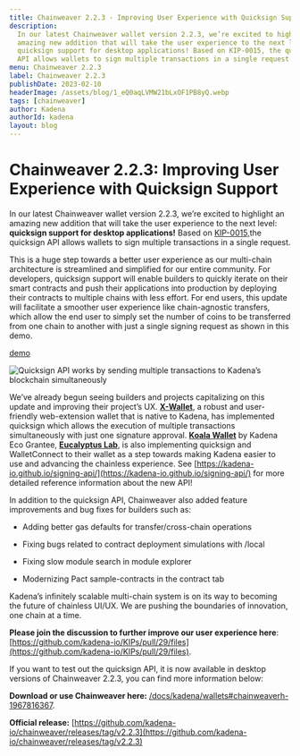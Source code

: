 ```yaml
---
title: Chainweaver 2.2.3 - Improving User Experience with Quicksign Support
description:
  In our latest Chainweaver wallet version 2.2.3, we’re excited to highlight an
  amazing new addition that will take the user experience to the next level
  quicksign support for desktop applications! Based on KIP-0015, the quicksign
  API allows wallets to sign multiple transactions in a single request.
menu: Chainweaver 2.2.3
label: Chainweaver 2.2.3
publishDate: 2023-02-10
headerImage: /assets/blog/1_eQ0aqLVMW21bLxOF1PB8yQ.webp
tags: [chainweaver]
author: Kadena
authorId: kadena
layout: blog
---
```


# Chainweaver 2.2.3: Improving User Experience with Quicksign Support

In our latest Chainweaver wallet version 2.2.3, we’re excited to highlight an
amazing new addition that will take the user experience to the next level:
**quicksign support for desktop applications!** Based on
[KIP-0015,](https://github.com/kadena-io/KIPs/pull/29/files)the quicksign API
allows wallets to sign multiple transactions in a single request.

This is a huge step towards a better user experience as our multi-chain
architecture is streamlined and simplified for our entire community. For
developers, quicksign support will enable builders to quickly iterate on their
smart contracts and push their applications into production by deploying their
contracts to multiple chains with less effort. For end users, this update will
facilitate a smoother user experience like chain-agnostic transfers, which allow
the end user to simply set the number of coins to be transferred from one chain
to another with just a single signing request as shown in this demo.

[demo](https://twitter.com/BlockchainDoug/status/1539733933801316361)

![Quicksign API works by sending multiple transactions to Kadena’s blockchain simultaneously](/assets/blog/0_AiU-isvNBfs5RpkP.png)

We’ve already begun seeing builders and projects capitalizing on this update and
improving their project’s UX. [**X-Wallet**](https://xwallet.kaddex.com/), a
robust and user-friendly web-extension wallet that is native to Kadena, has
implemented quicksign which allows the execution of multiple transactions
simultaneously with just one signature approval.
[**Koala Wallet**](https://koalawallet.io/) by Kadena Eco Grantee,
[**Eucalyptus Lab**](https://eucalyptuslabs.com/), is also implementing
quicksign and WalletConnect to their wallet as a step towards making Kadena
easier to use and advancing the chainless experience. See
[https://kadena-io.github.io/signing-api/](https://kadena-io.github.io/signing-api/)
for more detailed reference information about the new API!

In addition to the quicksign API, Chainweaver also added feature improvements
and bug fixes for builders such as:

- Adding better gas defaults for transfer/cross-chain operations

- Fixing bugs related to contract deployment simulations with /local

- Fixing slow module search in module explorer

- Modernizing Pact sample-contracts in the contract tab

Kadena’s infinitely scalable multi-chain system is on its way to becoming the
future of chainless UI/UX. We are pushing the boundaries of innovation, one
chain at a time.

**Please join the discussion to further improve our user experience here**:
[https://github.com/kadena-io/KIPs/pull/29/files](https://github.com/kadena-io/KIPs/pull/29/files).

If you want to test out the quicksign API, it is now available in desktop
versions of Chainweaver 2.2.3, you can find more information below:

**Download or use Chainweaver here:**
[/docs/kadena/wallets#chainweaverh-1967816367](/docs/kadena/wallets#chainweaverh-1967816367).

**Official release:**
[https://github.com/kadena-io/chainweaver/releases/tag/v2.2.3](https://github.com/kadena-io/chainweaver/releases/tag/v2.2.3)
